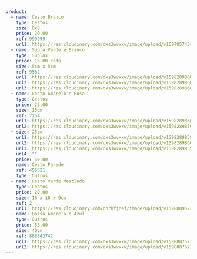 ```yaml
---
product:
  - name: Cesto Branco
    type: Cestos
    size: 8x8
    price: 20,00
    ref: 999999
    url1: https://res.cloudinary.com/dxs3wvxxw/image/upload/v1597857434/atelieDaAdri/card3.jpg
  - name: Suplá Verde e Branco
    type: Suplas
    price: 15,00 cada
    size: 5cm x 5cm
    ref: 9582
    url1: https://res.cloudinary.com/dxs3wvxxw/image/upload/v1598289860/atelieDaAdri/cms/supla-verde1-min.jpg
    url2: https://res.cloudinary.com/dxs3wvxxw/image/upload/v1598289860/atelieDaAdri/cms/supla-verde2-min.jpg
    url3: https://res.cloudinary.com/dxs3wvxxw/image/upload/v1598289860/atelieDaAdri/cms/supla-verde3-min.jpg
  - name: Cesto Amarelo e Rosa
    type: Cestos
    price: 25,00
    size: 15cm
    ref: 7254
    url1: https://res.cloudinary.com/dxs3wvxxw/image/upload/v1598289860/atelieDaAdri/cms/cesto-amarelo-rosa1-min.jpg
    url2: https://res.cloudinary.com/dxs3wvxxw/image/upload/v1598289859/atelieDaAdri/cms/cesto-amarelo-rosa2-min.jpg
  - size: 25cm
    url1: https://res.cloudinary.com/dxs3wvxxw/image/upload/v1598289859/atelieDaAdri/cms/cesto-parede1-min.jpg
    url2: https://res.cloudinary.com/dxs3wvxxw/image/upload/v1598289860/atelieDaAdri/cms/cesto-parede3-min.jpg
    url3: https://res.cloudinary.com/dxs3wvxxw/image/upload/v1598289859/atelieDaAdri/cms/cesto-parede2-min.jpg
    url4: ""
    price: 30,00
    name: Cesto Parede
    ref: 455521
    type: Outros
  - name: Cesto Verde Mesclado
    type: Cestos
    price: 20,00
    size: 18 x 18 x 9cm
    ref: 2
    url1: https://res.cloudinary.com/dnrhfjnef/image/upload/v1598809522/Site%20-%20Ateli%C3%AA%20da%20Adri/19_-_R_wbrhb1.jpg
  - name: Bolsa Amarela e Azul
    type: Outros
    price: 55,00
    size: 40cm
    ref: 888843742
    url1: https://res.cloudinary.com/dxs3wvxxw/image/upload/v1598887523/atelieDaAdri/cms/bolsa1-min.jpg
    url2: https://res.cloudinary.com/dxs3wvxxw/image/upload/v1598887523/atelieDaAdri/cms/bolsa2-min.jpg
---
```

